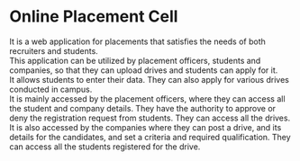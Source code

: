 # Online Placement Cell
It is a web application for placements that satisfies the needs of both recruiters and students. 
<br/>
This application can be utilized by placement officers, students and companies, so that they can upload drives and students can apply for it.
<br/>
It allows students to enter their data. They can also apply for various drives conducted in campus. 
<br/>
It is mainly accessed by the placement officers, where they can access all the student and company details. They have the authority to approve or deny the registration request from students. They can access all the drives. 
<br/>
It is also accessed by the companies where they can post a drive, and its details for the candidates, and set a criteria and required qualification. They can access all the students registered for the drive.